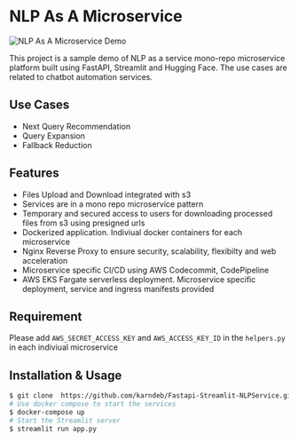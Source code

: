 # NLP As A Microservice

![NLP As A Microservice Demo](https://github.com/karndeb/Fastapi-Streamlit-NLPService/tree/master/demo/Animation2.gif)

This project is a sample demo of NLP as a service mono-repo microservice platform built using FastAPI, Streamlit and Hugging Face.
The use cases are related to chatbot automation services. 


## Use Cases

- Next Query Recommendation
- Query Expansion
- Fallback Reduction

## Features
 - Files Upload and Download integrated with s3
 - Services are in a mono repo microservice pattern 
 - Temporary and secured access to users for downloading processed files from s3 using presigned urls
 - Dockerized application. Indiviual docker containers for each microservice
 - Nginx Reverse Proxy to ensure security, scalability, flexibilty and web acceleration
 - Microservice specific CI/CD using AWS Codecommit, CodePipeline
 - AWS EKS Fargate serverless deployment. Microservice specific deployment, service and ingress manifests provided

## Requirement

Please add `AWS_SECRET_ACCESS_KEY` and `AWS_ACCESS_KEY_ID` in the `helpers.py` in each indiviual microservice

## Installation & Usage

```bash
$ git clone  https://github.com/karndeb/Fastapi-Streamlit-NLPService.git
# Use docker compose to start the services
$ docker-compose up
# Start the Streamlit server
$ streamlit run app.py
```
